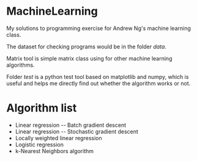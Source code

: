 MachineLearning
===============

My solutions to programming exercise for Andrew Ng's machine learning class.

The dataset for checking programs would be in the folder *data*.

Matrix tool is simple matrix class using for other machine learning algorithms.

Folder *test* is a python test tool based on matplotlib and numpy, which is useful and helps me directly find out whether the algorithm works or not.

Algorithm list
==============

* Linear regression -- Batch gradient descent
* Linear regression -- Stochastic gradient descent
* Locally weighted linear regression
* Logistic regression
* k-Nearest Neighbors algorithm
